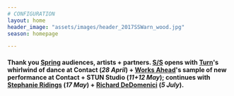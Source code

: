 ```yaml
---
# CONFIGURATION
layout: home
header_image: "assets/images/header_2017SSWarn_wood.jpg"
season: homepage

---
```

#### Thank you [Spring](/archive/2017-spring) audiences, artists + partners. [S/S](/current/2017-springsummer) opens with [Turn](/current/2017-turn)'s whirlwind of dance at Contact (*28 April*) + [Works Ahead](/current/2017-worksahead)'s sample of new performance at Contact + STUN Studio (*11+12 May*); continues with [Stephanie Ridings](/current/2017-springsummer/ridings) (*17 May*) + [Richard DeDomenici](/current/2017-springsummer/redux) (*5 July*).
